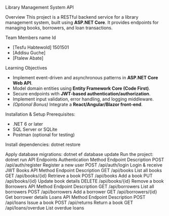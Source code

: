  Library Management System API

 Overview
This project is a RESTful backend service for a library management system, built using **ASP.NET Core**. It provides endpoints for managing books, borrowers, and loan transactions.

 Team Members
 name                      Id
- [Tesfu Habtewold]  1501501
- [Addisu Guche]    
- [Ftalew Abate]

 Learning Objectives
- Implement event-driven and asynchronous patterns in **ASP.NET Core Web API**.
- Model domain entities using **Entity Framework Core (Code First)**.
- Secure endpoints with **JWT-based authentication/authorization**.
- Implement input validation, error handling, and logging middleware.
- *(Optional Bonus)* Integrate a **React/Angular/Blazor front-end**.

Installation & Setup
 Prerequisites:
- .NET 6 or later
- SQL Server or SQLite
- Postman (optional for testing)

Install dependencies:
dotnet restore

Apply database migrations:
dotnet ef database update
Run the project:
dotnet run
API Endpoints
Authentication
Method	Endpoint	Description
POST	/api/auth/register	Register a new user
POST	/api/auth/login	Login & receive JWT
                Books API
Method	Endpoint	Description
GET	/api/books	List all books
GET	/api/books/{id}	Retrieve a book
POST	/api/books	Add a book
PUT	/api/books/{id}	Update book details
DELETE	/api/books/{id}	Remove a book
                Borrowers API
Method	Endpoint	Description
GET	/api/borrowers	List all borrowers
POST	/api/borrowers	Add a borrower
GET	/api/borrowers/{id}	Get borrower details
Loans API
Method	Endpoint	Description
POST	/api/loans	Issue a book
POST	/api/returns	Return a book
GET	/api/loans/overdue	List overdue loans
